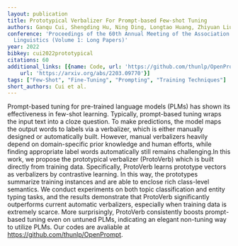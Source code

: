 ```yaml
---
layout: publication
title: Prototypical Verbalizer For Prompt-based Few-shot Tuning
authors: Ganqu Cui, Shengding Hu, Ning Ding, Longtao Huang, Zhiyuan Liu
conference: 'Proceedings of the 60th Annual Meeting of the Association for Computational
  Linguistics (Volume 1: Long Papers)'
year: 2022
bibkey: cui2022prototypical
citations: 60
additional_links: [{name: Code, url: 'https://github.com/thunlp/OpenPrompt'}, {name: Paper,
    url: 'https://arxiv.org/abs/2203.09770'}]
tags: ["Few-Shot", "Fine-Tuning", "Prompting", "Training Techniques"]
short_authors: Cui et al.
---
```

Prompt-based tuning for pre-trained language models (PLMs) has shown its
effectiveness in few-shot learning. Typically, prompt-based tuning wraps the
input text into a cloze question. To make predictions, the model maps the
output words to labels via a verbalizer, which is either manually designed or
automatically built. However, manual verbalizers heavily depend on
domain-specific prior knowledge and human efforts, while finding appropriate
label words automatically still remains challenging.In this work, we propose
the prototypical verbalizer (ProtoVerb) which is built directly from training
data. Specifically, ProtoVerb learns prototype vectors as verbalizers by
contrastive learning. In this way, the prototypes summarize training instances
and are able to enclose rich class-level semantics. We conduct experiments on
both topic classification and entity typing tasks, and the results demonstrate
that ProtoVerb significantly outperforms current automatic verbalizers,
especially when training data is extremely scarce. More surprisingly, ProtoVerb
consistently boosts prompt-based tuning even on untuned PLMs, indicating an
elegant non-tuning way to utilize PLMs. Our codes are avaliable at
https://github.com/thunlp/OpenPrompt.